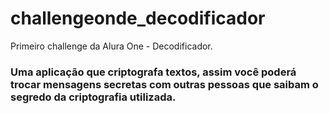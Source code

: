 # challengeonde_decodificador
Primeiro challenge da Alura One - Decodificador.

###  Uma aplicação que criptografa textos, assim você poderá trocar mensagens secretas com outras pessoas que saibam o segredo da criptografia utilizada.
